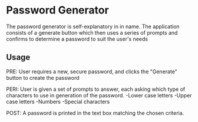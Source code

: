 # Password Generator

The password generator is self-explanatory in in name. The application consists of a generate button which then uses a series of prompts and confirms to determine a password to suit the user's needs

## Usage

PRE:  User requires a new, secure password, and clicks the "Generate" button to create the password

PERI: User is given a set of prompts to answer, each asking which type of characters to use in generation of the password.
      -Lower case letters
      -Upper case letters
      -Numbers
      -Special characters
      
POST: A password is printed in the text box matching the chosen criteria.


